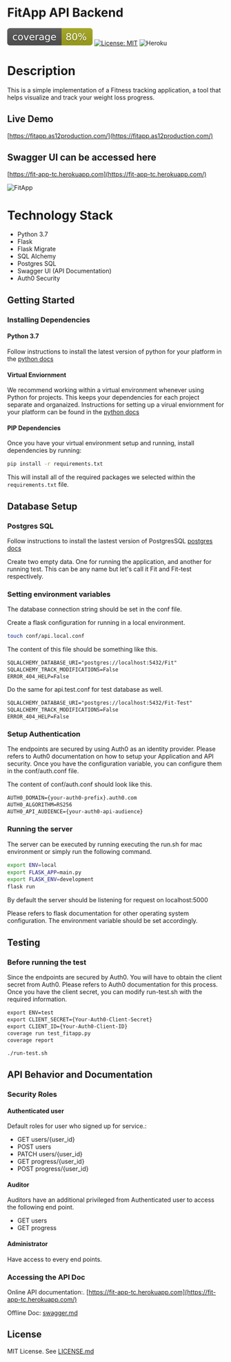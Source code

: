 # FitApp API Backend

![coverage](coverage.svg)
[![License: MIT](https://img.shields.io/badge/License-MIT-yellow.svg)](https://opensource.org/licenses/MIT)
![Heroku](https://heroku-badge.herokuapp.com/?app=fit-app-tc)

# Description

This is a simple implementation of a Fitness tracking application, a tool that helps visualize and track your weight loss progress. 

## Live Demo

[https://fitapp.as12production.com/](https://fitapp.as12production.com/)

## Swagger UI  can be accessed here
[https://fit-app-tc.herokuapp.com](https://fit-app-tc.herokuapp.com/)

![FitApp](banner.gif)

# Technology Stack

- Python 3.7
- Flask
- Flask Migrate
- SQL Alchemy
- Postgres SQL
- Swagger UI (API Documentation)
- Auth0 Security

## Getting Started

### Installing Dependencies

#### Python 3.7

Follow instructions to install the latest version of python for your platform in the [python docs](https://docs.python.org/3/using/unix.html#getting-and-installing-the-latest-version-of-python)

#### Virtual Enviornment

We recommend working within a virtual environment whenever using Python for projects. This keeps your dependencies for each project separate and organaized. Instructions for setting up a virual enviornment for your platform can be found in the [python docs](https://packaging.python.org/guides/installing-using-pip-and-virtual-environments/)

#### PIP Dependencies

Once you have your virtual environment setup and running, install dependencies by running:

```bash
pip install -r requirements.txt
```

This will install all of the required packages we selected within the `requirements.txt` file.

## Database Setup

### Postgres SQL
Follow instructions to install the lastest version of PostgresSQL [postgres docs](https://wiki.postgresql.org/wiki/Detailed_installation_guides)

Create two empty data. One for running the application, and another for running test. This can be any name but let's call it Fit and Fit-test respectively. 

### Setting environment variables

The database connection string should be set in the conf file.

Create a flask configuration for running in a local environment.
```bash
touch conf/api.local.conf
```

The content of this file should be something like this.
```
SQLALCHEMY_DATABASE_URI="postgres://localhost:5432/Fit"
SQLALCHEMY_TRACK_MODIFICATIONS=False
ERROR_404_HELP=False
```

Do the same for api.test.conf for test database as well.
```
SQLALCHEMY_DATABASE_URI="postgres://localhost:5432/Fit-Test"
SQLALCHEMY_TRACK_MODIFICATIONS=False
ERROR_404_HELP=False
```

### Setup Authentication 

The endpoints are secured by using Auth0 as an identity provider. Please refers to Auth0 documentation on how to setup your Application and API security.
Once you have the configuration variable, you can configure them in the conf/auth.conf file.

The content of conf/auth.conf should look like this.
```
AUTH0_DOMAIN={your-auth0-prefix}.auth0.com
AUTH0_ALGORITHM=RS256
AUTH0_API_AUDIENCE={your-auth0-api-audience}
```

### Running the server

The server can be executed by running executing the run.sh for mac environment or simply run the following command.
```bash
export ENV=local
export FLASK_APP=main.py
export FLASK_ENV=development
flask run
```

By default the server should be listening for request on localhost:5000

Please refers to flask documentation for other operating system configuration. The environment variable should be set accordingly.

## Testing

### Before running the test

Since the endpoints are secured by Auth0. You will have to obtain the client secret from Auth0. Please refers to Auth0 documentation for this process.
Once you have the client secret, you can modify run-test.sh with the required information.

```
export ENV=test
export CLIENT_SECRET={Your-Auth0-Client-Secret}
export CLIENT_ID={Your-Auth0-Client-ID}
coverage run test_fitapp.py
coverage report
```

```bash
./run-test.sh
```


## API Behavior and Documentation

### Security Roles
 #### Authenticated user
   Default roles for user who signed up for service.:
   - GET users/{user_id}
   - POST users    
   - PATCH users/{user_id}
   - GET progress/{user_id}
   - POST progress/{user_id}
    
 #### Auditor
   Auditors have an additional privileged from Authenticated user to access the following end point.
   - GET users
   - GET progress
    
 #### Administrator
   Have access to every end points.
    
### Accessing the API Doc

Online API documentation:. 
[https://fit-app-tc.herokuapp.com](https://fit-app-tc.herokuapp.com/)

Offline Doc:
[swagger.md](swagger.md)




## License

MIT License. See [LICENSE.md](LICENSE.md)





